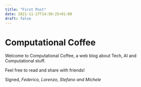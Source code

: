 ```yaml
---
title: "First Post"
date: 2021-11-27T14:50:25+01:00
draft: false
---
```


# Computational Coffee

Welcome to Computational Coffee, a web blog about Tech, AI and Computational stuff.

Feel free to read and share with friends!

Signed,
*Federico, Lorenzo, Stefano and Michele*
